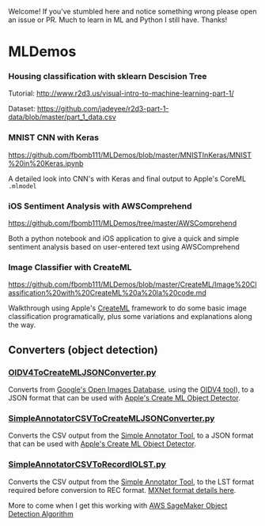 Welcome!  If you've stumbled here and notice something wrong please open an issue or PR.  Much to learn in ML and Python I still have.  Thanks!

# MLDemos

### Housing classification with sklearn Descision Tree

Tutorial: http://www.r2d3.us/visual-intro-to-machine-learning-part-1/

Dataset: https://github.com/jadeyee/r2d3-part-1-data/blob/master/part_1_data.csv


### MNIST CNN with Keras

https://github.com/fbomb111/MLDemos/blob/master/MNISTInKeras/MNIST%20in%20Keras.ipynb

A detailed look into CNN's with Keras and final output to Apple's CoreML `.mlmodel`


### iOS Sentiment Analysis with AWSComprehend

https://github.com/fbomb111/MLDemos/tree/master/AWSComprehend

Both a python notebook and iOS application to give a quick and simple sentiment analysis based on user-entered text using AWSComprehend


### Image Classifier with CreateML

https://github.com/fbomb111/MLDemos/blob/master/CreateML/Image%20Classification%20with%20CreateML%20a%20la%20code.md

Walkthrough using Apple's [CreateML](https://developer.apple.com/documentation/createml) framework to do some basic image classification programatically, plus some variations and explanations along the way.


## Converters (object detection)


### [OIDV4ToCreateMLJSONConverter.py](https://github.com/fbomb111/MLDemos/blob/master/Converters/OIDV4ToCreateMLJSONConverter.py)

Converts from [Google's Open Images Database](https://storage.googleapis.com/openimages/web/index.html), using the [OIDV4 tool](https://github.com/EscVM/OIDv4_ToolKit)), to a JSON format that can be used with [Apple's Create ML Object Detector](https://developer.apple.com/documentation/createml/mlobjectdetector/datasource).

### [SimpleAnnotatorCSVToCreateMLJSONConverter.py](https://github.com/fbomb111/MLDemos/blob/master/Converters/SimpleAnnotatorCSVToCreateMLJSONConverter.py)

Converts the CSV output from the [Simple Annotator Tool](https://github.com/sgp715/simple_image_annotator), to a JSON format that can be used with [Apple's Create ML Object Detector](https://developer.apple.com/documentation/createml/mlobjectdetector/datasource).

### [SimpleAnnotatorCSVToRecordIOLST.py](https://github.com/fbomb111/MLDemos/blob/master/Converters/SimpleAnnotatorCSVToRecordIOLST.py)

Converts the CSV output from the [Simple Annotator Tool](https://github.com/sgp715/simple_image_annotator), to the LST format required before conversion to REC format. [MXNet format details here](https://mxnet.apache.org/api/python/image/image.html#image-iterator-for-object-detection). 

More to come when I get this working with [AWS SageMaker Object Detection Algorithm](https://docs.aws.amazon.com/sagemaker/latest/dg/object-detection.html)
